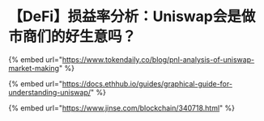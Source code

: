 # 【DeFi】损益率分析：Uniswap会是做市商们的好生意吗？

{% embed url="https://www.tokendaily.co/blog/pnl-analysis-of-uniswap-market-making" %}

{% embed url="https://docs.ethhub.io/guides/graphical-guide-for-understanding-uniswap/" %}

{% embed url="https://www.jinse.com/blockchain/340718.html" %}

